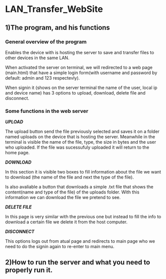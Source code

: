 # LAN_Transfer_WebSite

## 1)The program, and his functions

### General overview of the program
Enables the device with is hosting the server to save and transfer files to other devices in the same LAN.

When activated the server on terminal, we will redirected to a web page (main.html) that have a simple login form(with username and password by default: admin and 123 respectevly).

When signin it (shows on the server terminal the name of the user, local ip and device name) has 3 options to upload, download, delete file and disconnect.

### Some functions in the web server
***UPLOAD***

The upload button send the file previously selected and saves it on a folder named uploads on the device that is hosting the server. Meanwhile in the terminal is visible the name of the file, type, the size in bytes and the user who uploaded.
If the file was sucessufuly uploaded it will return to the home page.

***DOWNLOAD***

In this section it is visible two boxes to fill information about the file we want to download (the name of the file and next the type of the file).

Is also avaliable a button that downloads a simple .txt file that shows the content(name and type of the file) of the uploads folder. With this information we can download the file we pretend to see.

***DELETE FILE***

In this page is very similar with the previous one but instead to fill the info to download a certain file we delete it from the host computer.

***DISCONNECT***

This options logs out from atual page and redirects to main page who we need to do the signin again to re-enter to main menu.

## 2)How to run the server and what you need to properly run it.

